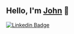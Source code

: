## Hello, I'm [John](https://johnbioux.fr) 👋

[![Linkedin Badge](https://img.shields.io/badge/-JohnBioux-blue?style=flat-square&logo=Linkedin&logoColor=white&link=https://www.linkedin.com/in/john-bioux/)](https://www.linkedin.com/in/jonathangin/)

